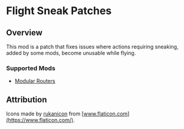# Flight Sneak Patches

## Overview

This mod is a patch that fixes issues where actions requiring sneaking, added by some mods, become unusable while flying.

### Supported Mods

- [Modular Routers](https://www.curseforge.com/minecraft/mc-mods/modular-routers)

## Attribution

Icons made by [rukanicon](https://www.flaticon.com/authors/rukanicon) from [www.flaticon.com](https://www.flaticon.com/).
